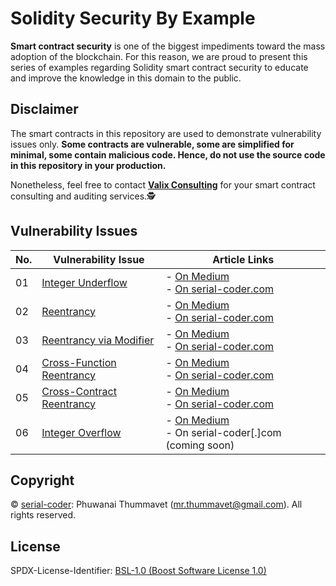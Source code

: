 # Solidity Security By Example

**Smart contract security** is one of the biggest impediments toward the mass adoption of the blockchain. For this reason, we are proud to present this series of examples regarding Solidity smart contract security to educate and improve the knowledge in this domain to the public.

## Disclaimer

The smart contracts in this repository are used to demonstrate vulnerability issues only. **Some contracts are vulnerable, some are simplified for minimal, some contain malicious code. Hence, do not use the source code in this repository in your production.**

Nonetheless, feel free to contact **[Valix Consulting](https://valix.io)** for your smart contract consulting and auditing services.🕵

## Vulnerability Issues

| No. | Vulnerability Issue | Article Links |
| --- | --- | --- |
| 01 | [Integer Underflow](01_integer_underflow) | - [On Medium](https://medium.com/valixconsulting/solidity-smart-contract-security-by-example-01-integer-underflow-c1147c2e507b)<br /> - [On serial-coder.com](https://www.serial-coder.com/post/solidity-smart-contract-security-by-example-01-integer-underflow/) |
| 02 | [Reentrancy](02_reentrancy) | - [On Medium](https://medium.com/valixconsulting/solidity-smart-contract-security-by-example-02-reentrancy-b0c08cfcd555)<br /> - [On serial-coder.com](https://www.serial-coder.com/post/solidity-smart-contract-security-by-example-02-reentrancy/) |
| 03 | [Reentrancy via Modifier](03_reentrancy_via_modifier) | - [On Medium](https://medium.com/valixconsulting/solidity-smart-contract-security-by-example-03-reentrancy-via-modifier-fba6b1d8ff81)<br /> - [On serial-coder.com](https://www.serial-coder.com/post/solidity-smart-contract-security-by-example-03-reentrancy-via-modifier/) |
| 04 | [Cross-Function Reentrancy](04_cross_function_reentrancy) | - [On Medium](https://medium.com/valixconsulting/solidity-smart-contract-security-by-example-04-cross-function-reentrancy-de9cbce0558e)<br /> - [On serial-coder.com](https://www.serial-coder.com/post/solidity-smart-contract-security-by-example-04-cross-function-reentrancy/) |
| 05 | [Cross-Contract Reentrancy](05_cross_contract_reentrancy) | - [On Medium](https://medium.com/valixconsulting/solidity-smart-contract-security-by-example-05-cross-contract-reentrancy-30f29e2a01b9)<br /> - [On serial-coder.com](https://www.serial-coder.com/post/solidity-smart-contract-security-by-example-05-cross-contract-reentrancy/) |
| 06 | [Integer Overflow](06_integer_overflow) | - [On Medium](https://medium.com/valixconsulting/solidity-smart-contract-security-by-example-06-integer-overflow-e1f444f3cc4)<br /> - On serial-coder[.]com (coming soon) |

## Copyright

© [serial-coder](https://www.serial-coder.com): Phuwanai Thummavet (mr.thummavet@gmail.com). All rights reserved.

## License

SPDX-License-Identifier: [BSL-1.0 (Boost Software License 1.0)](https://opensource.org/licenses/BSL-1.0)